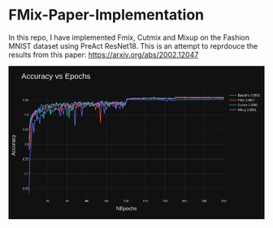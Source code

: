 # FMix-Paper-Implementation
In this repo, I have implemented Fmix, Cutmix and Mixup on the Fashion MNIST dataset using PreAct ResNet18. This is an attempt to reprdouce the results from this paper:  https://arxiv.org/abs/2002.12047


![Screenshot](acc_fmix_new.png)
